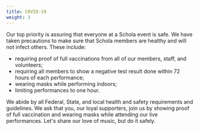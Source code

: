 ```yaml
---
title: COVID-19
weight: 3
---
```


Our top priority is assuring that everyone at a Schola event is safe.
We have taken precautions to make sure that Schola members are healthy
and will not infect others. These include:
<ul>
  <li>requiring proof of full vaccinations from all of our members, staff, and volunteers;</li>
<li>requiring all members to show a negative test result done within 72 hours of each performance;</li>
<li>wearing masks while performing indoors;</li>
<li>limiting performances to one hour.</li>
</ul>
<p>We abide by all Federal, State, and local health and safety
requirements and guidelines. We ask that you, our loyal supporters, join us
by showing proof of full vaccination and wearing masks while attending our live
performances. Let's share our love of music, but do it safely.</p>
